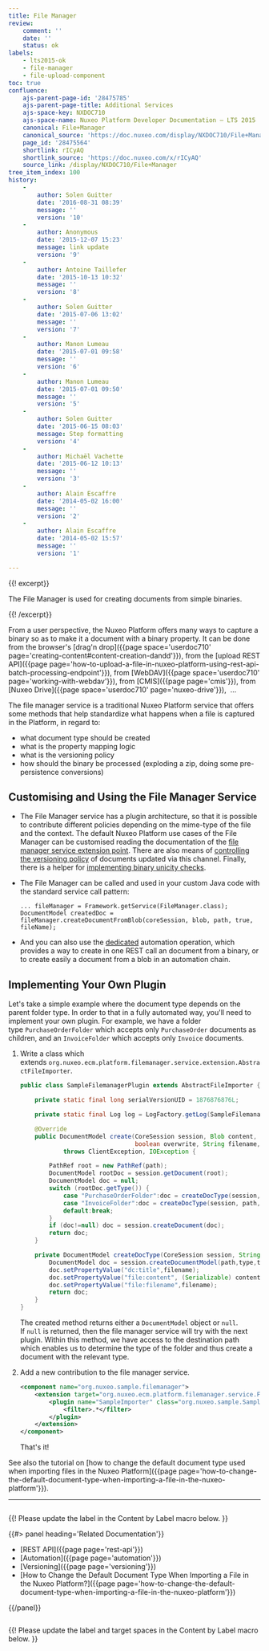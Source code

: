 ```yaml
---
title: File Manager
review:
    comment: ''
    date: ''
    status: ok
labels:
    - lts2015-ok
    - file-manager
    - file-upload-component
toc: true
confluence:
    ajs-parent-page-id: '28475785'
    ajs-parent-page-title: Additional Services
    ajs-space-key: NXDOC710
    ajs-space-name: Nuxeo Platform Developer Documentation — LTS 2015
    canonical: File+Manager
    canonical_source: 'https://doc.nuxeo.com/display/NXDOC710/File+Manager'
    page_id: '28475564'
    shortlink: rICyAQ
    shortlink_source: 'https://doc.nuxeo.com/x/rICyAQ'
    source_link: /display/NXDOC710/File+Manager
tree_item_index: 100
history:
    -
        author: Solen Guitter
        date: '2016-08-31 08:39'
        message: ''
        version: '10'
    -
        author: Anonymous
        date: '2015-12-07 15:23'
        message: link update
        version: '9'
    -
        author: Antoine Taillefer
        date: '2015-10-13 10:32'
        message: ''
        version: '8'
    -
        author: Solen Guitter
        date: '2015-07-06 13:02'
        message: ''
        version: '7'
    -
        author: Manon Lumeau
        date: '2015-07-01 09:58'
        message: ''
        version: '6'
    -
        author: Manon Lumeau
        date: '2015-07-01 09:50'
        message: ''
        version: '5'
    -
        author: Solen Guitter
        date: '2015-06-15 08:03'
        message: Step formatting
        version: '4'
    -
        author: Michaël Vachette
        date: '2015-06-12 10:13'
        message: ''
        version: '3'
    -
        author: Alain Escaffre
        date: '2014-05-02 16:00'
        message: ''
        version: '2'
    -
        author: Alain Escaffre
        date: '2014-05-02 15:57'
        message: ''
        version: '1'

---
```

{{! excerpt}}

The File Manager is used for creating documents from simple binaries.

{{! /excerpt}}

From a user perspective, the Nuxeo Platform offers many ways to capture a binary so as to make it a document with a binary property. It can be done from the browser's [drag'n drop]({{page space='userdoc710' page='creating-content#content-creation-dandd'}}), from the [upload REST API]({{page page='how-to-upload-a-file-in-nuxeo-platform-using-rest-api-batch-processing-endpoint'}}), from [WebDAV]({{page space='userdoc710' page='working-with-webdav'}}), from [CMIS]({{page page='cmis'}}), from [Nuxeo Drive]({{page space='userdoc710' page='nuxeo-drive'}}), &nbsp;...

The file manager service is a traditional Nuxeo Platform service that offers some methods that help standardize what happens when a file is captured in the Platform, in regard to:

*   what document type should be created
*   what is the property mapping logic
*   what is the versioning policy
*   how should the binary be processed (exploding a zip, doing some pre-persistence conversions)

## Customising and Using the File Manager Service

*   The File Manager service has a plugin architecture, so that it is possible to contribute different policies depending on the mime-type of the file and the context.&nbsp;The default Nuxeo Platform use cases of the File Manager can be customised reading the documentation of the&nbsp;[file manager service extension point](http://explorer.nuxeo.org/nuxeo/site/distribution/Nuxeo%20Platform-7.10/viewExtensionPoint/org.nuxeo.ecm.platform.filemanager.service.FileManagerService--plugins). There are also means of&nbsp;[controlling the versioning policy](http://explorer.nuxeo.org/nuxeo/site/distribution/Nuxeo%20Platform-7.10/viewExtensionPoint/org.nuxeo.ecm.platform.filemanager.service.FileManagerService--versioning)&nbsp;of documents updated via this channel. Finally, there is a helper for&nbsp;[implementing binary unicity checks](http://explorer.nuxeo.org/nuxeo/site/distribution/Nuxeo%20Platform-7.10/viewExtensionPoint/org.nuxeo.ecm.platform.filemanager.service.FileManagerService--unicity).
*   The File Manager can be called and used in your custom Java code with the standard service call pattern:

    ```
    ... fileManager = Framework.getService(FileManager.class);
    DocumentModel createdDoc = fileManager.createDocumentFromBlob(coreSession, blob, path, true, fileName);
    ```

*   And you can also use the&nbsp;[dedicated](http://explorer.nuxeo.org/nuxeo/site/distribution/Nuxeo%20Platform-7.10/viewOperation/FileManager.Import)&nbsp;automation operation, which provides a way to create in one REST call an document from a binary, or to create easily a document from a blob in an automation chain.

## Implementing Your Own Plugin

Let's take a simple example where the document type depends on the parent folder type. In order to that in a fully automated way, you'll need to implement your own plugin. For example, we have a folder type&nbsp;`PurchaseOrderFolder`&nbsp;which accepts only&nbsp;`PurchaseOrder`&nbsp;documents as children, and an&nbsp;`InvoiceFolder`&nbsp;which accepts only&nbsp;`Invoice`&nbsp;documents.

1.  Write a class which extends&nbsp;`org.nuxeo.ecm.platform.filemanager.service.extension.AbstractFileImporter`.

    ```java
    public class SampleFilemanagerPlugin extends AbstractFileImporter {

        private static final long serialVersionUID = 1876876876L;

        private static final Log log = LogFactory.getLog(SampleFilemanagerPlugin.class);

        @Override
        public DocumentModel create(CoreSession session, Blob content, String path,
                                    boolean overwrite, String filename, TypeManager typeService)
                throws ClientException, IOException {

            PathRef root = new PathRef(path);
            DocumentModel rootDoc = session.getDocument(root);
            DocumentModel doc = null;
            switch (rootDoc.getType()) {
                case "PurchaseOrderFolder":doc = createDocType(session, path, content, filename,"PurchaseOrder");break;
                case "InvoiceFolder":doc = createDocType(session, path, content, filename,"Invoice");break;
                default:break;
            }
            if (doc!=null) doc = session.createDocument(doc);
            return doc;
        }

        private DocumentModel createDocType(CoreSession session, String path, Blob content, String filename, String type) {
            DocumentModel doc = session.createDocumentModel(path,type,type);
            doc.setPropertyValue("dc:title",filename);
            doc.setPropertyValue("file:content", (Serializable) content);
            doc.setPropertyValue("file:filename",filename);
            return doc;
        }
    }
    ```

    The created method returns either a&nbsp;`DocumentModel`&nbsp;object or&nbsp;`null`. If&nbsp;`null`&nbsp;is returned, then the file manager service will try with the next plugin. Within this method, we have access to the destination path which enables us to determine the type of the folder and thus create a document with the relevant type.

2.  Add a new contribution to the file manager service.

    ```xml
    <component name="org.nuxeo.sample.filemanager">
        <extension target="org.nuxeo.ecm.platform.filemanager.service.FileManagerService" point="plugins">
            <plugin name="SampleImporter" class="org.nuxeo.sample.SampleFilemanagerPlugin" order="0">
                <filter>.*</filter>
            </plugin>
        </extension>
    </component>
    ```

    That's it!

See also the tutorial on&nbsp;[how to change the default document type used when importing files in the Nuxeo Platform]({{page page='how-to-change-the-default-document-type-when-importing-a-file-in-the-nuxeo-platform'}}).

* * *

<div class="row" data-equalizer data-equalize-on="medium"><div class="column medium-6">

{{! Please update the label in the Content by Label macro below. }}

{{#> panel heading='Related Documentation'}}

*   [REST API]({{page page='rest-api'}})
*   [Automation]({{page page='automation'}})
*   [Versioning]({{page page='versioning'}})
*   [How to Change the Default Document Type When Importing a File in the Nuxeo Platform?]({{page page='how-to-change-the-default-document-type-when-importing-a-file-in-the-nuxeo-platform'}})

{{/panel}}</div><div class="column medium-6">

{{! Please update the label and target spaces in the Content by Label macro below. }}

&nbsp;

</div></div>
